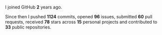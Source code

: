 I joined GitHub **2** years ago.

Since then I pushed **1124** commits, opened **96** issues, submitted **60** pull requests, received **78** stars across **15** personal projects and contributed to **33** public repositories.
